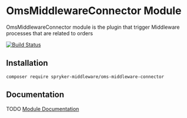 # OmsMiddlewareConnector Module
OmsMiddlewareConnector module is the plugin that trigger Middleware processes that are related to orders

[![Build Status](https://travis-ci.org/spryker-middleware/oms-middleware-connector.svg?branch=master)](https://travis-ci.org/spryker-middleware/oms-middleware-connector)

## Installation

```
composer require spryker-middleware/oms-middleware-connector
```

## Documentation
TODO
[Module Documentation](https://academy.spryker.com)
